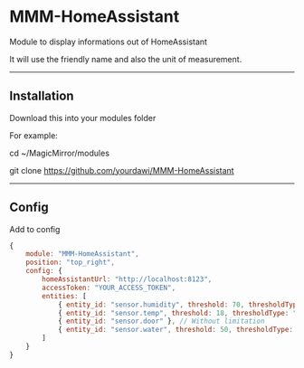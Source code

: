 # MMM-HomeAssistant

Module to display informations out of HomeAssistant

It will use the friendly name and also the unit of measurement.

------------

## Installation

Download this into your modules folder

For example:

cd ~/MagicMirror/modules

git clone https://github.com/yourdawi/MMM-HomeAssistant

------------

## Config

Add to config

```javascript
{
    module: "MMM-HomeAssistant",
    position: "top_right",
    config: {
        homeAssistantUrl: "http://localhost:8123",
        accessToken: "YOUR_ACCESS_TOKEN",
        entities: [
            { entity_id: "sensor.humidity", threshold: 70, thresholdType: "above" }, // Example for above
            { entity_id: "sensor.temp", threshold: 18, thresholdType: "below" }, // Example for below
            { entity_id: "sensor.door" }, // Without limitation
            { entity_id: "sensor.water", threshold: 50, thresholdType: "equal" } // Example for equal
        ]
    }
}

```
